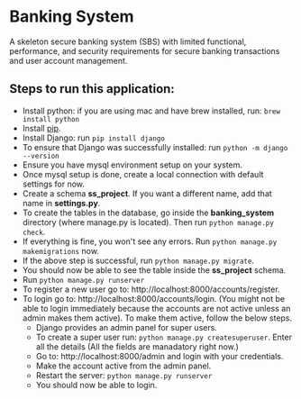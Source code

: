 # Banking System
A skeleton  secure  banking  system  (SBS) with  limited  functional, performance, and security requirements for secure banking transactions and user account management.

## Steps to run this application:
- Install python: if you are using mac and have brew installed, run: `brew install python`
- Install [pip](https://pip.pypa.io/en/stable/installing/).
- Install Django: run `pip install django`
- To ensure that Django was successfully installed: run `python -m django --version`
- Ensure you have mysql environment setup on your system.
- Once mysql setup is done, create a local connection with default settings for now.
- Create a schema **ss_project**. If you want a different name, add that name in **settings.py**.
- To create the tables in the database, go inside the **banking_system** directory (where manage.py is located). Then run `python manage.py check`.
- If everything is fine, you won't see any errors. Run `python manage.py makemigrations` now.
- If the above step is successful, run `python manage.py migrate`.
- You should now be able to see the table inside the **ss_project** schema.
- Run `python manage.py runserver` 
- To register a new user go to:  http://localhost:8000/accounts/register.
- To login go to:  http://localhost:8000/accounts/login. (You might not be able to login immediately because the accounts are not active unless an admin makes them active). To make them active, follow the below steps.
  - Django provides an admin panel for super users.
  - To create a super user run: `python manage.py createsuperuser`. Enter all the details (All the fields are manadatory right now.)
  - Go to: http://localhost:8000/admin and login with your credentials.
  - Make the account active from the admin panel.
  - Restart the server: `python manage.py runserver`
  - You should now be able to login.
